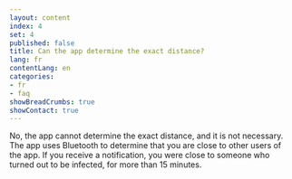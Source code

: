 ```yaml
---
layout: content
index: 4
set: 4
published: false
title: Can the app determine the exact distance?
lang: fr
contentLang: en
categories:
- fr
- faq
showBreadCrumbs: true
showContact: true
---
```

No, the app cannot determine the exact distance, and it is not necessary. The app uses Bluetooth to determine that you are close to other users of the app. If you receive a notification, you were close to someone who turned out to be infected, for more than 15 minutes.
